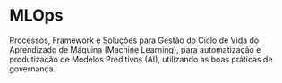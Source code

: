 # MLOps
Processos, Framework e Soluções para Gestão do Ciclo de Vida do Aprendizado de Máquina (Machine Learning), para automatização e produtização de Modelos Preditivos (AI), utilizando as boas práticas de governança.
